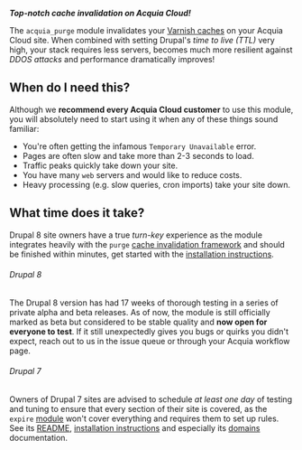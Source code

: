 [//]: # ( clear&&curl -s -F input_files[]=@PROJECTPAGE.md -F from=markdown -F to=html http://c.docverter.com/convert|tail -n+11|head -n-2|sed 's/\&#39;/\"/g'|sed 's/\&amp;/\&/g'|sed 's/\&quot;/\"/g' )
[//]: # ( curl -s -F input_files[]=@PROJECTPAGE.md -F from=markdown -F to=pdf http://c.docverter.com/convert>PROJECTPAGE.pdf )

**_Top-notch cache invalidation on Acquia Cloud!_**

The ``acquia_purge`` module invalidates your
[Varnish caches](https://www.varnish-cache.org/about) on your Acquia Cloud site.
When combined with setting Drupal's _time to live (TTL)_ very high,
your stack requires less servers, becomes much more resilient against _DDOS
attacks_ and performance dramatically improves!

## When do I need this?
Although we **recommend every Acquia Cloud customer** to use this module, you
will absolutely need to start using it when any of these things sound familiar:

* You're often getting the infamous ``Temporary Unavailable`` error.
* Pages are often slow and take more than 2-3 seconds to load.
* Traffic peaks quickly take down your site.
* You have many ``web`` servers and would like to reduce costs.
* Heavy processing (e.g. slow queries, cron imports) take your site down.

## What time does it take?
Drupal 8 site owners have a true _turn-key_ experience as the module integrates
heavily with the ``purge`` [cache invalidation framework](https://www.drupal.org/project/purge)
and should be finished within minutes, get started with the
[installation instructions](http://cgit.drupalcode.org/acquia_purge/plain/INSTALL.md).

###### Drupal 8
The Drupal 8 version has had 17 weeks of thorough testing in a series of private
alpha and beta releases. As of now, the module is still officially marked as
beta but considered to be stable quality and **now open for everyone to
test**. If it still unexpectedly gives you bugs or quirks you didn't expect,
reach out to us in the issue queue or through your Acquia workflow page.

###### Drupal 7
Owners of Drupal 7 sites are advised to schedule _at least one day_ of testing
and tuning to ensure that every section of their site is covered, as the
``expire`` [module](https://www.drupal.org/project/expire) won't cover
everything and requires them to set up rules. See its
[README](http://cgit.drupalcode.org/acquia_purge/plain/README.md?h=7.x-1.x),
[installation instructions](http://cgit.drupalcode.org/acquia_purge/plain/INSTALL.md?h=7.x-1.x)
and especially its
[domains](http://cgit.drupalcode.org/acquia_purge/plain/DOMAINS.md?h=7.x-1.x)
documentation.
